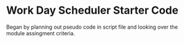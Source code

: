 # Work Day Scheduler Starter Code

Began by planning out pseudo code in script file and looking over the module assingment criteria.

